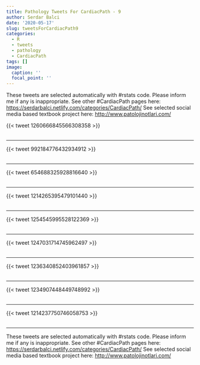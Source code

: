 ```yaml
---
title: Pathology Tweets For CardiacPath - 9
author: Serdar Balci
date: '2020-05-17'
slug: tweetsForCardiacPath9
categories:
  - R
  - tweets
  - pathology
  - CardiacPath
tags: []
image:
  caption: ''
  focal_point: ''
---
```



These tweets are selected automatically with #rstats code. Please inform me if any is inappropriate.
See other #CardiacPath pages here: https://serdarbalci.netlify.com/categories/CardiacPath/ 
See selected social media based textbook project here: http://www.patolojinotlari.com/

{{< tweet 1260666845566308358 >}}
<br>
<br>
<hr>
{{< tweet 992184776432934912 >}}
<br>
<br>
<hr>
{{< tweet 654688325928816640 >}}
<br>
<br>
<hr>
{{< tweet 1214265395479101440 >}}
<br>
<br>
<hr>
{{< tweet 1254545995528122369 >}}
<br>
<br>
<hr>
{{< tweet 1247031714745962497 >}}
<br>
<br>
<hr>
{{< tweet 1236340852403961857 >}}
<br>
<br>
<hr>
{{< tweet 1234907448449748992 >}}
<br>
<br>
<hr>
{{< tweet 1214237750746058753 >}}
<br>
<br>
<hr>


These tweets are selected automatically with #rstats code. Please inform me if any is inappropriate.
See other #CardiacPath pages here: https://serdarbalci.netlify.com/categories/CardiacPath/ 
See selected social media based textbook project here: http://www.patolojinotlari.com/
